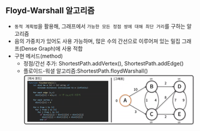 ## Floyd-Warshall 알고리즘
- `동적 계획법`을 활용해, 그래프에서 `가능한 모든 정점 쌍에 대해 최단 거리`를 구하는 알고리즘
- 음의 가중치가 있어도 사용 가능하며, 많은 수의 간선으로 이루어져 있는 밀집 그래프(Dense Graph)에 사용 적합
- 구현 메서드(method)
    - 정점/간선 추가: ShortestPath.addVertex(), ShortestPath.addEdge()
    - 플로이드-워셜 알고리즘:ShortestPath.floydWarshall()
    ![img](../../images/Floy-Warshall.PNG)